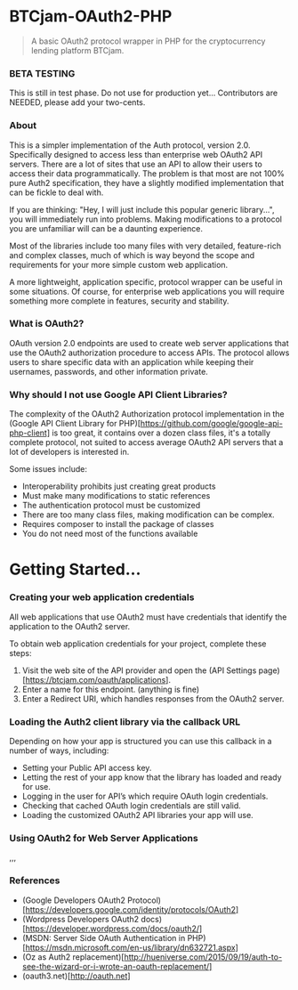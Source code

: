 # BTCjam-OAuth2-PHP
> A basic OAuth2 protocol wrapper in PHP for the cryptocurrency lending platform BTCjam.

### BETA TESTING
This is still in test phase.  Do not use for production yet...
Contributors are NEEDED, please add your two-cents.

### About
This is a simpler implementation of the Auth protocol, version 2.0.  Specifically designed to access less than enterprise web OAuth2 API servers.  There are a lot of sites that use an API to allow their users to access their data programmatically. The problem is that most are not 100% pure Auth2 specification, they have a slightly modified implementation that can be fickle to deal with.

If you are thinking: "Hey, I will just include this popular generic library...", you will immediately run into problems.  Making modifications to a protocol you are unfamiliar will can be a daunting experience.  

Most of the libraries include too many files with very detailed, feature-rich and complex classes, much of which is way beyond the scope and requirements for your more simple custom web application.  

A more lightweight, application specific, protocol wrapper can be useful in some situations.  Of course, for enterprise web applications you will require something more complete in features, security and stability.

### What is OAuth2?
OAuth version 2.0 endpoints are used to create web server applications that use the OAuth2 authorization procedure to access APIs. The protocol allows users to share specific data with an application while keeping their usernames, passwords, and other information private. 

### Why should I not use Google API Client Libraries?
The complexity of the OAuth2 Authorization protocol implementation in the (Google API Client Library for PHP)[https://github.com/google/google-api-php-client] is too great, it contains over a dozen class files, it's a totally complete protocol, not suited to access average OAuth2 API servers that a lot of developers is interested in.

Some issues include:
+ Interoperability prohibits just creating great products
+ Must make many modifications to static references
+ The authentication protocol must be customized 
+ There are too many class files, making modification can be complex.
+ Requires composer to install the package of classes
+ You do not need most of the functions available

# Getting Started...

### Creating your web application credentials
All web applications that use OAuth2 must have credentials that identify the application to the OAuth2 server. 

To obtain web application credentials for your project, complete these steps:

   1. Visit the web site of the API provider and open the (API Settings page)[https://btcjam.com/oauth/applications].
   2. Enter a name for this endpoint. (anything is fine)
   3. Enter a Redirect URI, which handles responses from the OAuth2 server.
 
### Loading the Auth2 client library via the callback URL
Depending on how your app is structured you can use this callback in a number of ways, including:
+ Setting your Public API access key.
+ Letting the rest of your app know that the library has loaded and ready for use.
+ Logging in the user for API’s which require OAuth login credentials.
+ Checking that cached OAuth login credentials are still valid.
+ Loading the customized OAuth2 API libraries your app will use.


### Using OAuth2 for Web Server Applications
,,,

### References


+ (Google Developers OAuth2 Protocol)[https://developers.google.com/identity/protocols/OAuth2]
+ (Wordpress Developers OAuth2 docs)[https://developer.wordpress.com/docs/oauth2/]
+ (MSDN: Server Side OAuth Authentication in PHP)[https://msdn.microsoft.com/en-us/library/dn632721.aspx]
+ (Oz as Auth2 replacement)[http://hueniverse.com/2015/09/19/auth-to-see-the-wizard-or-i-wrote-an-oauth-replacement/]
+ (oauth3.net)[http://oauth.net]
